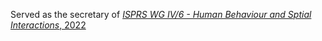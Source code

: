 Served as the secretary of <a href="https://www2.isprs.org/commissions/comm4/wg6/"><em>ISPRS WG IV/6 - Human Behaviour and Sptial Interactions</em>, 2022</a>
